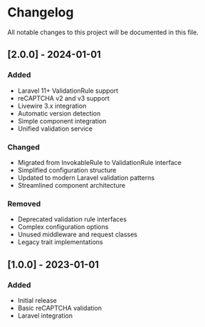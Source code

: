 # Changelog

All notable changes to this project will be documented in this file.

## [2.0.0] - 2024-01-01

### Added
- Laravel 11+ ValidationRule support
- reCAPTCHA v2 and v3 support
- Livewire 3.x integration
- Automatic version detection
- Simple component integration
- Unified validation service

### Changed
- Migrated from InvokableRule to ValidationRule interface
- Simplified configuration structure
- Updated to modern Laravel validation patterns
- Streamlined component architecture

### Removed
- Deprecated validation rule interfaces
- Complex configuration options
- Unused middleware and request classes
- Legacy trait implementations

## [1.0.0] - 2023-01-01

### Added
- Initial release
- Basic reCAPTCHA validation
- Laravel integration